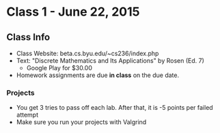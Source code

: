 # Class 1 - June 22, 2015

## Class Info
* Class Website: beta.cs.byu.edu/~cs236/index.php
* Text: "Discrete Mathematics and Its Applications" by Rosen (Ed. 7)
	* Google Play for $30.00
* Homework assignments are due **in class** on the due date.

### Projects
* You get 3 tries to pass off each lab. After that, it is -5 points per failed attempt
* Make sure you run your projects with Valgrind
